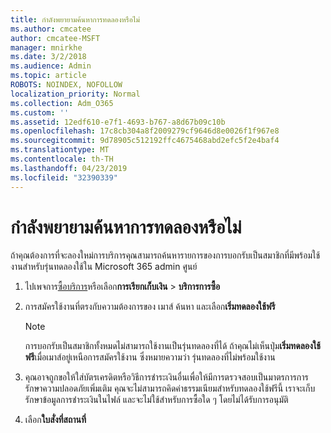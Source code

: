 ```yaml
---
title: กำลังพยายามค้นหาการทดลองหรือไม่
ms.author: cmcatee
author: cmcatee-MSFT
manager: mnirkhe
ms.date: 3/2/2018
ms.audience: Admin
ms.topic: article
ROBOTS: NOINDEX, NOFOLLOW
localization_priority: Normal
ms.collection: Adm_O365
ms.custom: ''
ms.assetid: 12edf610-e7f1-4693-b767-a8d67b09c10b
ms.openlocfilehash: 17c8cb304a8f2009279cf9646d8e0026f1f967e8
ms.sourcegitcommit: 9d78905c512192ffc4675468abd2efc5f2e4baf4
ms.translationtype: MT
ms.contentlocale: th-TH
ms.lasthandoff: 04/23/2019
ms.locfileid: "32390339"
---
```

# <a name="trying-to-find-a-trial"></a>กำลังพยายามค้นหาการทดลองหรือไม่

ถ้าคุณต้องการที่จะลองใหม่การบริการคุณสามารถค้นหารายการของการบอกรับเป็นสมาชิกที่มีพร้อมใช้งานสำหรับรุ่นทดลองใช้ใน Microsoft 365 admin ศูนย์
  
1. ไปเพจการ[ซื้อบริการ](https://go.microsoft.com/fwlink/p/?linkid=868433)หรือเลือก**การเรียกเก็บเงิน** \> **บริการการซื้อ**
    
2. การสมัครใช้งานที่ตรงกับความต้องการของ เมาส์ ค้นหา และเลือก**เริ่มทดลองใช้ฟรี**
    
    > [!NOTE]
    > การบอกรับเป็นสมาชิกทั้งหมดไม่สามารถใช้งานเป็นรุ่นทดลองที่ได้ ถ้าคุณไม่เห็นปุ่ม**เริ่มทดลองใช้ฟรี**เมื่อเมาส์อยู่เหนือการสมัครใช้งาน ซึ่งหมายความว่า รุ่นทดลองที่ไม่พร้อมใช้งาน 
  
3. คุณอาจถูกขอให้ใส่บัตรเครดิตหรือวิธีการชำระเงินอื่นเพื่อให้มีการตรวจสอบเป็นมาตรการการรักษาความปลอดภัยเพิ่มเติม คุณจะไม่สามารถคิดค่าธรรมเนียมสำหรับทดลองใช้ฟรีนี้ เราจะเก็บรักษาข้อมูลการชำระเงินในไฟล์ และจะไม่ใช้สำหรับการซื้อใด ๆ โดยไม่ได้รับการอนุมัติ
    
4. เลือก**ใบสั่งที่สถานที่**
    

